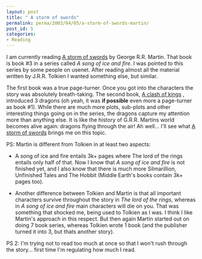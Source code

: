 ```yaml
---
layout: post
title: " A storm of swords"
permalink: perma/2003/04/05/a-storm-of-swords-martin/
post_id: 5
categories: 
- Reading
---
```


I am currently reading [A storm of
swords](http://www.amazon.com/Storm-Swords-Song-Fire-Book/dp/055357342X) by
George R.R. Martin. That book is book #3 in a series called _A song of ice and
fire_. I was pointed to this series by some people on usenet. After reading
almost all the material written by J.R.R. Tolkien I wanted something else, but
similar.

The first book was a true page-turner. Once you got into the characters the
story was absolutely breath-taking. The second book, [A clash of
kings](http://www.amazon.com/gp/product/0553579908/104-8640111-8926352?n=283155)
, introduced 3 dragons (oh yeah, it was **if possible** even more a
page-turner as book #1). While there are much more plots, sub-plots and other
interesting things going on in the series, the dragons capture my attention
more than anything else. It is like the history of G.R.R. Martins world
becomes alive again: dragons flying through the air! Ah well... I'll see what
[A storm of
swords](http://www.amazon.com/Storm-Swords-Song-Fire-Book/dp/055357342X)
brings me on this topic.

PS: Martin is different from Tolkien in at least two aspects:

* A song of ice and fire entails 3k+ pages where The lord of the rings entails
  only half of that. Now I know that _A song of ice and fire_ is not finished
  yet, and I also know that there is much more Silmarillion, Unfinished Tales
  and The Hobbit (Middle Earth's books contain 3k+ pages too).

* Another difference between Tolkien and Martin is that all important
  characters survive throughout the story in _The lord of the rings_, whereas
  in _A song of ice and fire_ main characters will die on you. That was
  something that shocked me, being used to Tolkien as I was. I think I like
  Martin's approach in this respect. But then again Martin started out on
  doing 7 book series, whereas Tolkien wrote 1 book (and the publisher turned
  it into 3, but thats another story).

PS 2: I'm trying not to read too much at once so that I won't rush through the
story... first time I'm regulating how much I read.
